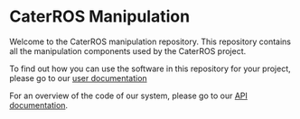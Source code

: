 # CaterROS Manipulation

Welcome to the CaterROS manipulation repository. This repository contains all the manipulation components used by the CaterROS project. 

To find out how you can use the software in this repository for your project, please go to our [user documentation](http://suturo-docs.readthedocs.io/en/latest/components/manipulation.html)

For an overview of the code of our system, please go to our [API documentation](TODO_still_looking_for_a_host).